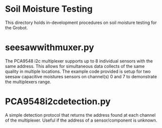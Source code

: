 # Soil Moisture Testing
This directory holds in-development procedures on soil moisture testing for the Grobot.

# seesawwithmuxer.py
The PCA9548 i2c multiplexer supports up to 8 individual sensors with the same address. This allows for simultaneous data collects of the same quality in multiple locations. The example code provided is setup for two seesaw capacitive moistures sensors on channel(s) 0 and 7 to demonstrate the multiplexers range.

# PCA9548i2cdetection.py
A simple detection protocol that returns the address found at each channel of the multiplexer. Useful if the address of a sensor/component is unknown. 